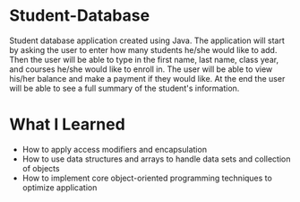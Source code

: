 # Student-Database
Student database application created using Java. 
The application will start by asking the user to enter how many students he/she would like to add.
Then the user will be able to type in the first name, last name, class year, and courses he/she would like to enroll in. 
The user will be able to view his/her balance and make a payment if they would like. At the end the user will be able to see a full summary of the student's information. 

# What I Learned
* How to apply access modifiers and encapsulation 
* How to use data structures and arrays to handle data sets and collection of objects
* How to implement core object-oriented programming techniques to optimize application
